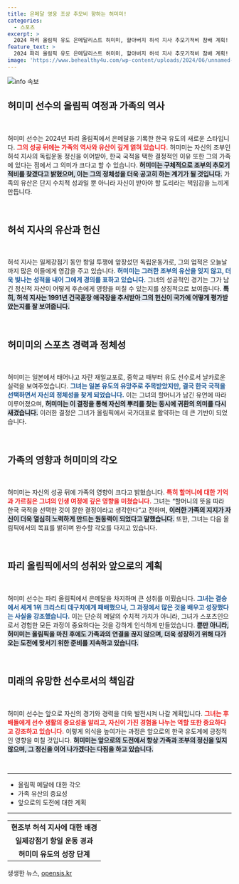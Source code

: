 ```yaml
---
title: 은메달 영웅 조상 추모비 향하는 허미미!
categories:
  - 스포츠
excerpt: >
  2024 파리 올림픽 유도 은메달리스트 허미미, 할아버지 허석 지사 추모기적비 참배 계획! 올림픽 메달의 의미와 한국 국적 선택에 대한 깊은 생각을 전하며, 더욱 열심히 하겠다는 포부를 밝혔다.
feature_text: >
  2024 파리 올림픽 유도 은메달리스트 허미미, 할아버지 허석 지사 추모기적비 참배 계획! 올림픽 메달의 의미와 한국 국적 선택에 대한 깊은 생각을 전하며, 더욱 열심히 하겠다는 포부를 밝혔다.
image: 'https://www.behealthy4u.com/wp-content/uploads/2024/06/unnamed-file.png'
---
```


<p><img src="https://www.behealthy4u.com/wp-content/uploads/2024/06/unnamed-file.png" alt="info 속보" /></p>

<h2 data-ke-size="size26">허미미 선수의 올림픽 여정과 가족의 역사</h2>

<p data-ke-size="size16">&nbsp;</p>

<p>허미미 선수는 2024년 파리 올림픽에서 은메달을 기록한 한국 유도의 새로운 스타입니다. <b><span style="color: #ee2323;">그의 성공 뒤에는 가족의 역사와 유산이 깊게 얽혀 있습니다.</span></b> 허미미는 자신의 조부인 허석 지사의 독립운동 정신을 이어받아, 한국 국적을 택한 결정적인 이유 또한 그의 가족에 있다는 점에서 그 의미가 크다고 할 수 있습니다. <b><span style="background-color: #21538527;">허미미는 구체적으로 조부의 추모기적비를 찾겠다고 밝혔으며, 이는 그의 정체성을 더욱 공고히 하는 계기가 될 것입니다.</span></b> 가족의 유산은 단지 수치적 성과일 뿐 아니라 자신이 받아야 할 도리라는 책임감을 느끼게 만듭니다. </p>

<p data-ke-size="size16">&nbsp;</p>

<h2 data-ke-size="size26">허석 지사의 유산과 헌신</h2>

<p data-ke-size="size16">&nbsp;</p>

<p>허석 지사는 일제강점기 동안 항일 투쟁에 앞장섰던 독립운동가로, 그의 업적은 오늘날까지 많은 이들에게 영감을 주고 있습니다. <b><span style="color: #1a5490;">허미미는 그러한 조부의 유산을 잊지 않고, 더욱 빛나는 성적을 내어 그에게 경의를 표하고 있습니다.</span></b> 그녀의 성공적인 경기는 그가 남긴 정신적 자산이 어떻게 후손에게 영향을 미칠 수 있는지를 상징적으로 보여줍니다. <b><span style="background-color: #21538527;">특히, 허석 지사는 1991년 건국훈장 애국장을 추서받아 그의 헌신이 국가에 어떻게 평가받았는지를 잘 보여줍니다.</span></b></p>

<p data-ke-size="size16">&nbsp;</p>

<h2 data-ke-size="size26">허미미의 스포츠 경력과 정체성</h2>

<p data-ke-size="size16">&nbsp;</p>

<p>허미미는 일본에서 태어나고 자란 재일교포로, 중학교 때부터 유도 선수로서 날카로운 실력을 보여주었습니다. <b><span style="color: #1a5490;">그녀는 일본 유도의 유망주로 주목받았지만, 결국 한국 국적을 선택하면서 자신의 정체성을 찾게 되었습니다.</span></b> 이는 그녀의 할머니가 남긴 유언에 따라 이루어졌으며, <b><span style="background-color: #21538527;">허미미는 이 결정을 통해 자신의 뿌리를 찾는 동시에 귀환의 의미를 다시 새겼습니다.</span></b> 이러한 결정은 그녀가 올림픽에서 국가대표로 활약하는 데 큰 기반이 되었습니다.</p>

<p data-ke-size="size16">&nbsp;</p>

<h2 data-ke-size="size26">가족의 영향과 허미미의 각오</h2>

<p data-ke-size="size16">&nbsp;</p>

<p>허미미는 자신의 성공 뒤에 가족의 영향이 크다고 밝혔습니다. <b><span style="color: #ee2323;">특히 할머니에 대한 기억과 가르침은 그녀의 인생 여정에 깊은 영향을 미쳤습니다.</span></b> 그녀는 “할머니의 뜻을 따라 한국 국적을 선택한 것이 잘한 결정이라고 생각한다”고 전하며, <b><span style="background-color: #21538527;">이러한 가족의 지지가 자신이 더욱 열심히 노력하게 만드는 원동력이 되었다고 말했습니다.</span></b> 또한, 그녀는 다음 올림픽에서의 목표를 밝히며 완수할 각오를 다지고 있습니다.</p>

<p data-ke-size="size16">&nbsp;</p>

<h2 data-ke-size="size26">파리 올림픽에서의 성취와 앞으로의 계획</h2>

<p data-ke-size="size16">&nbsp;</p>

<p>허미미 선수는 파리 올림픽에서 은메달을 차지하며 큰 성취를 이뤘습니다. <b><span style="color: #1a5490;">그녀는 결승에서 세계 1위 크리스티 데구치에게 패배했으나, 그 과정에서 많은 것을 배우고 성장했다는 사실을 강조했습니다.</span></b> 이는 단순히 메달의 수치적 가치가 아니라, 그녀가 스포츠인으로서 경험한 모든 과정이 중요하다는 것을 강하게 인식하게 만들었습니다. <b><span style="background-color: #21538527;">뿐만 아니라, 허미미는 올림픽을 마친 후에도 가족과의 연결을 끊지 않으며, 더욱 성장하기 위해 다가오는 도전에 맞서기 위한 준비를 지속하고 있습니다.</span></b></p>

<p data-ke-size="size16">&nbsp;</p>

<h2 data-ke-size="size26">미래의 유망한 선수로서의 책임감</h2>

<p data-ke-size="size16">&nbsp;</p>

<p>허미미 선수는 앞으로 자신의 경기와 경력을 더욱 발전시켜 나갈 계획입니다. <b><span style="color: #ee2323;">그녀는 후배들에게 선수 생활의 중요성을 알리고, 자신이 가진 경험을 나누는 역할 또한 중요하다고 강조하고 있습니다.</span></b> 이렇게 의식을 높여가는 과정은 앞으로의 한국 유도계에 긍정적인 영향을 미칠 것입니다. <b><span style="background-color: #21538527;">허미미는 앞으로의 도전에서 항상 가족과 조부의 정신을 잊지 않으며, 그 정신을 이어 나가겠다는 다짐을 하고 있습니다.</span></b></p>

<p data-ke-size="size16">&nbsp;</p>

<hr>

<ul>
<li>올림픽 메달에 대한 각오</li>
<li>가족 유산의 중요성</li>
<li>앞으로의 도전에 대한 계획</li>
</ul>

<hr>

<table>
<tr>
<td style="text-align: center; height: 17px;"><b>현조부 허석 지사에 대한 배경</b></td>
</tr>
<tr>
<td style="text-align: center; height: 17px;"><b>일제강점기 항일 운동 경과</b></td>
</tr>
<tr>
<td style="text-align: center; height: 17px;"><b>허미미 유도의 성장 단계</b></td>
</tr>
</table>
생생한 뉴스, <a href="https://opensis.kr" rel="dofollow">opensis.kr</a>



